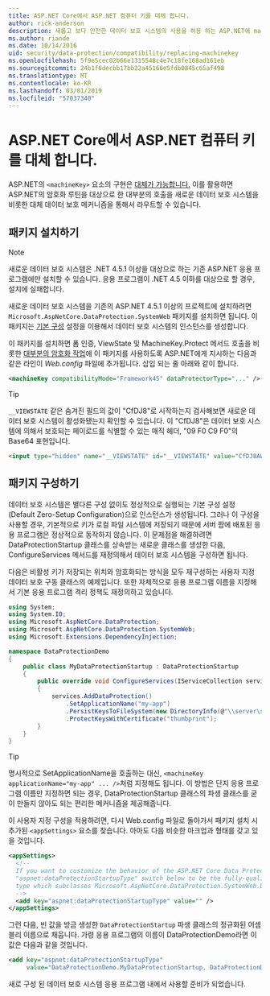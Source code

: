 ```yaml
---
title: ASP.NET Core에서 ASP.NET 컴퓨터 키를 대체 합니다.
author: rick-anderson
description: 새롭고 보다 안전한 데이터 보호 시스템의 사용을 허용 하는 ASP.NET에 machineKey를 교체 하는 방법을 검색 합니다.
ms.author: riande
ms.date: 10/14/2016
uid: security/data-protection/compatibility/replacing-machinekey
ms.openlocfilehash: 5f9e5cec02b66e1315548c4e7c18fe168ad161eb
ms.sourcegitcommit: 24b1f6decbb17bb22a45166e5fdb0845c65af498
ms.translationtype: MT
ms.contentlocale: ko-KR
ms.lasthandoff: 03/01/2019
ms.locfileid: "57037340"
---
```

# <a name="replace-the-aspnet-machinekey-in-aspnet-core"></a>ASP.NET Core에서 ASP.NET 컴퓨터 키를 대체 합니다.

<a name="compatibility-replacing-machinekey"></a>

ASP.NET의 `<machineKey>` 요소의 구현은 [대체가 가능합니다.](https://blogs.msdn.microsoft.com/webdev/2012/10/23/cryptographic-improvements-in-asp-net-4-5-pt-2/) 이를 활용하면 ASP.NET의 암호화 루틴을 대상으로 한 대부분의 호출을 새로운 데이터 보호 시스템을 비롯한 대체 데이터 보호 메커니즘을 통해서 라우트할 수 있습니다.

## <a name="package-installation"></a>패키지 설치하기

> [!NOTE]
> 새로운 데이터 보호 시스템은 .NET 4.5.1 이상을 대상으로 하는 기존 ASP.NET 응용 프로그램에만 설치할 수 있습니다. 응용 프로그램이 .NET 4.5 이하를 대상으로 할 경우, 설치에 실패합니다.

새로운 데이터 보호 시스템을 기존의 ASP.NET 4.5.1 이상의 프로젝트에 설치하려면 `Microsoft.AspNetCore.DataProtection.SystemWeb` 패키지를 설치하면 됩니다. 이 패키지는 [기본 구성](xref:security/data-protection/configuration/default-settings) 설정을 이용해서 데이터 보호 시스템의 인스턴스를 생성합니다.

이 패키지를 설치하면 폼 인증, ViewState 및 MachineKey.Protect 메서드 호출을 비롯한 [대부분의 암호화 작업](https://blogs.msdn.microsoft.com/webdev/2012/10/23/cryptographic-improvements-in-asp-net-4-5-pt-2/)에 이 패키지를 사용하도록 ASP.NET에게 지시하는 다음과 같은 라인이 *Web.config* 파일에 추가됩니다. 삽입 되는 줄 아래와 같이 합니다.

```xml
<machineKey compatibilityMode="Framework45" dataProtectorType="..." />
```

>[!TIP]
> `__VIEWSTATE` 같은 숨겨진 필드의 값이 "CfDJ8"로 시작하는지 검사해보면 새로운 데이터 보호 시스템이 활성화됐는지 확인할 수 있습니다. 이 "CfDJ8"은 데이터 보호 시스템에 의해서 보호되는 페이로드를 식별할 수 있는 매직 헤더, "09 F0 C9 F0"의 Base64 표현입니다.

```html
<input type="hidden" name="__VIEWSTATE" id="__VIEWSTATE" value="CfDJ8AWPr2EQPTBGs3L2GCZOpk..." />
```

## <a name="package-configuration"></a>패키지 구성하기

데이터 보호 시스템은 별다른 구성 없이도 정상적으로 실행되는 기본 구성 설정(Default Zero-Setup Configuration)으로 인스턴스가 생성됩니다. 그러나 이 구성을 사용할 경우, 기본적으로 키가 로컬 파일 시스템에 저장되기 때문에 서버 팜에 배포된 응용 프로그램은 정상적으로 동작하지 않습니다. 이 문제점을 해결하려면 DataProtectionStartup 클래스를 상속받는 새로운 클래스를 생성한 다음, ConfigureServices 메서드를 재정의해서 데이터 보호 시스템을 구성하면 됩니다.

다음은 비활성 키가 저장되는 위치와 암호화되는 방식을 모두 재구성하는 사용자 지정 데이터 보호 구동 클래스의 예제입니다. 또한 자체적으로 응용 프로그램 이름을 지정해서 기본 응용 프로그램 격리 정책도 재정의하고 있습니다.

```csharp
using System;
using System.IO;
using Microsoft.AspNetCore.DataProtection;
using Microsoft.AspNetCore.DataProtection.SystemWeb;
using Microsoft.Extensions.DependencyInjection;

namespace DataProtectionDemo
{
    public class MyDataProtectionStartup : DataProtectionStartup
    {
        public override void ConfigureServices(IServiceCollection services)
        {
            services.AddDataProtection()
                .SetApplicationName("my-app")
                .PersistKeysToFileSystem(new DirectoryInfo(@"\\server\share\myapp-keys\"))
                .ProtectKeysWithCertificate("thumbprint");
        }
    }
}
```

>[!TIP]
> 명시적으로 SetApplicationName을 호출하는 대신, `<machineKey applicationName="my-app" ... />`처럼 지정해도 됩니다. 이 방법은 단지 응용 프로그램 이름만 지정하면 되는 경우, DataProtectionStartup 클래스의 파생 클래스를 굳이 만들지 않아도 되는 편리한 메커니즘을 제공해줍니다.

이 사용자 지정 구성을 적용하려면, 다시 Web.config 파일로 돌아가서 패키지 설치 시 추가된 `<appSettings>` 요소를 찾습니다. 아마도 다음 비슷한 마크업과 형태를 갖고 있을 것입니다.

```xml
<appSettings>
  <!--
  If you want to customize the behavior of the ASP.NET Core Data Protection stack, set the
  "aspnet:dataProtectionStartupType" switch below to be the fully-qualified name of a
  type which subclasses Microsoft.AspNetCore.DataProtection.SystemWeb.DataProtectionStartup.
  -->
  <add key="aspnet:dataProtectionStartupType" value="" />
</appSettings>
```

그런 다음, 빈 값을 방금 생성한 `DataProtectionStartup` 파생 클래스의 정규화된 어셈블리 이름으로 채웁니다. 가령 응용 프로그램의 이름이 DataProtectionDemo라면 이 값은 다음과 같을 것입니다.

```xml
<add key="aspnet:dataProtectionStartupType"
     value="DataProtectionDemo.MyDataProtectionStartup, DataProtectionDemo" />
```

새로 구성 된 데이터 보호 시스템 응용 프로그램 내에서 사용할 준비가 되었습니다.
